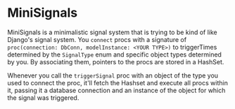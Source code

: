 # MiniSignals

MiniSignals is a minimalistic signal system that is trying to be kind of like Django's signal system.
You `connect` procs with a signature of `proc(connection: DbConn, modelInstance: <YOUR TYPE>)` to triggerTimes determined by the `SignalType` enum and specific object types determined by you.
By associating them, pointers to the procs are stored in a HashSet.

Whenever you call the `triggerSignal` proc with an object of the type you used to connect the proc, it'll fetch the Hashset and execute all procs within it, passing it a database connection and an instance of the object for which the signal was triggered.
